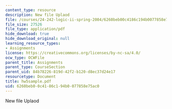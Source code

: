 ```yaml
---
content_type: resource
description: New file Uplaod
file: /courses/24-242-logic-ii-spring-2004/6260beb00c4186c194b0077858e75ac0_hw5sample.pdf
file_size: 27526
file_type: application/pdf
hide_download: true
hide_download_original: null
learning_resource_types:
- Assignments
license: https://creativecommons.org/licenses/by-nc-sa/4.0/
ocw_type: OCWFile
parent_title: Assignments
parent_type: CourseSection
parent_uid: 84b78226-819d-42f2-b120-d8ec37d24e17
resourcetype: Document
title: hw5sample.pdf
uid: 6260beb0-0c41-86c1-94b0-077858e75ac0
---
```

New file Uplaod